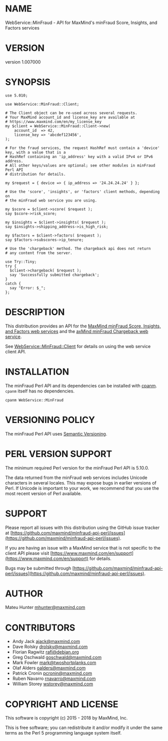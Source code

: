 # NAME

WebService::MinFraud - API for MaxMind's minFraud Score, Insights, and Factors services

# VERSION

version 1.007000

# SYNOPSIS

    use 5.010;

    use WebService::MinFraud::Client;

    # The Client object can be re-used across several requests.
    # Your MaxMind account_id and license_key are available at
    # https://www.maxmind.com/en/my_license_key
    my $client = WebService::MinFraud::Client->new(
        account_id  => 42,
        license_key => 'abcdef123456',
    );

    # For the fraud services, the request HashRef must contain a 'device' key, with a value that is a
    # HashRef containing an 'ip_address' key with a valid IPv4 or IPv6 address.
    # All other keys/values are optional; see other modules in minFraud Perl API
    # distribution for details.

    my $request = { device => { ip_address => '24.24.24.24' } };

    # Use the 'score', 'insights', or 'factors' client methods, depending on
    # the minFraud web service you are using.

    my $score = $client->score( $request );
    say $score->risk_score;

    my $insights = $client->insights( $request );
    say $insights->shipping_address->is_high_risk;

    my $factors = $client->factors( $request );
    say $factors->subscores->ip_tenure;

    # Use the 'chargeback' method. The chargeback api does not return
    # any content from the server.
    
    use Try::Tiny;
    try { 
      $client->chargeback( $request );
      say 'Successfully submitted chargeback';
    } 
    catch { 
      say "Error: $_";
    };

# DESCRIPTION

This distribution provides an API for the
[MaxMind minFraud Score, Insights, and Factors web services](https://dev.maxmind.com/minfraud/)
and the [axMind minFraud Chargeback web service](https://dev/maxmind.com/minfraud/chargeback/).

See [WebService::MinFraud::Client](https://metacpan.org/pod/WebService::MinFraud::Client) for details on using the web service client
API.

# INSTALLATION

The minFraud Perl API and its dependencies can be installed with
[cpanm](https://metacpan.org/pod/App::cpanminus). `cpanm` itself has no
dependencies.

    cpanm WebService::MinFraud

# VERSIONING POLICY

The minFraud Perl API uses [Semantic Versioning](https://semver.org/).

# PERL VERSION SUPPORT

The minimum required Perl version for the minFraud Perl API is 5.10.0.

The data returned from the minFraud web services includes Unicode characters
in several locales. This may expose bugs in earlier versions of Perl. If
Unicode is important to your work, we recommend that you use the most recent
version of Perl available.

# SUPPORT

Please report all issues with this distribution using the GitHub issue tracker
at [https://github.com/maxmind/minfraud-api-perl/issues](https://github.com/maxmind/minfraud-api-perl/issues).

If you are having an issue with a MaxMind service that is not specific to the
client API please visit [https://www.maxmind.com/en/support](https://www.maxmind.com/en/support) for details.

Bugs may be submitted through [https://github.com/maxmind/minfraud-api-perl/issues](https://github.com/maxmind/minfraud-api-perl/issues).

# AUTHOR

Mateu Hunter <mhunter@maxmind.com>

# CONTRIBUTORS

- Andy Jack <ajack@maxmind.com>
- Dave Rolsky <drolsky@maxmind.com>
- Florian Ragwitz <rafl@debian.org>
- Greg Oschwald <goschwald@maxmind.com>
- Mark Fowler <mark@twoshortplanks.com>
- Olaf Alders <oalders@maxmind.com>
- Patrick Cronin <pcronin@maxmind.com>
- Ruben Navarro <rnavarro@maxmind.com>
- William Storey <wstorey@maxmind.com>

# COPYRIGHT AND LICENSE

This software is copyright (c) 2015 - 2018 by MaxMind, Inc.

This is free software; you can redistribute it and/or modify it under
the same terms as the Perl 5 programming language system itself.
